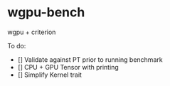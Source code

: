 # wgpu-bench

wgpu + criterion

To do:
- [] Validate against PT prior to running benchmark
- [] CPU + GPU Tensor with printing
- [] Simplify Kernel trait
